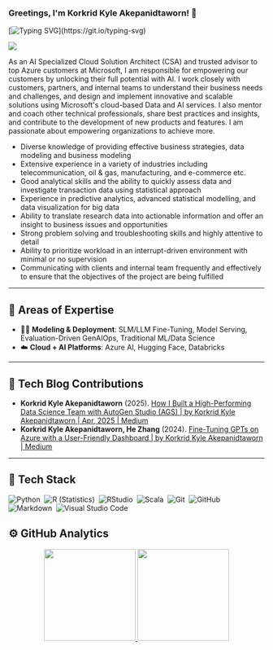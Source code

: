 <!-- Greeting -->
### Greetings, I'm Korkrid Kyle Akepanidtaworn! 👋

<!--
**korkridake/korkridake** is a ✨ _special_ ✨ repository because its `README.md` (this file) appears on your GitHub profile.

Here are some ideas to get you started:

- 🔭 I’m currently working on ...
- 🌱 I’m currently learning ...
- 👯 I’m looking to collaborate on ...
- 🤔 I’m looking for help with ...
- 💬 Ask me about ...
- 📫 How to reach me: ...
- 😄 Pronouns: ...
- ⚡ Fun fact: ...


Credit goes to:
- [WarenGonzaga/WarenGonzaga: Personal README](https://github.com/WarenGonzaga/WarenGonzaga)
- [imakash3011 (Akash Patel)](https://github.com/imakash3011)
- [iahsanujunda (Izzuddin Ahsanujunda)](https://github.com/iahsanujunda)
- [halfrost/README.md at master · halfrost/halfrost](https://github.com/halfrost/halfrost/blob/master/README.md)
-->

<!-- Introduction -->
[![Typing SVG](https://readme-typing-svg.herokuapp.com?font=comfortaa&color=016EEA&size=24&width=500&lines=Specialized+AI+Cloud+Solution+Architect;Open-Source+Developer+Advocate;Data+Scientist;and+Lifelong+Learner!;Nice+to+meet+you...)](https://git.io/typing-svg)

![](https://github.com/halfrost/halfrost/blob/master/icons/header_.png)

As an AI Specialized Cloud Solution Architect (CSA) and trusted advisor to top Azure customers at Microsoft, I am responsible for empowering our customers by unlocking their full potential with AI. I work closely with customers, partners, and internal teams to understand their business needs and challenges, and design and implement innovative and scalable solutions using Microsoft's cloud-based Data and AI services. I also mentor and coach other technical professionals, share best practices and insights, and contribute to the development of new products and features. I am passionate about empowering organizations to achieve more.

- Diverse knowledge of providing effective business strategies, data modeling and business modeling
- Extensive experience in a variety of industries including telecommunication, oil & gas, manufacturing, and e-commerce etc.
- Good analytical skills and the ability to quickly assess data and investigate transaction data using statistical approach
- Experience in predictive analytics, advanced statistical modelling, and data visualization for big data
- Ability to translate research data into actionable information and offer an insight to business issues and opportunities
- Strong problem solving and troubleshooting skills and highly attentive to detail
- Ability to prioritize workload in an interrupt-driven environment with minimal or no supervision
- Communicating with clients and internal team frequently and effectively to ensure that the objectives of the project are being fulfilled

---

## 🧠 Areas of Expertise

- 🧑‍💻 **Modeling & Deployment**: SLM/LLM Fine-Tuning, Model Serving, Evaluation-Driven GenAIOps, Traditional ML/Data Science
- ☁️ **Cloud + AI Platforms**: Azure AI, Hugging Face, Databricks
---

## 📝 Tech Blog Contributions

- **Korkrid Kyle Akepanidtaworn** (2025). [How I Built a High-Performing Data Science Team with AutoGen Studio (AGS) | by Korkrid Kyle Akepanidtaworn | Apr, 2025 | Medium](https://medium.com/@kyleake/how-i-built-a-high-performing-data-science-team-with-autogen-studio-ags-e01d7928a38c)
- **Korkrid Kyle Akepanidtaworn, He Zhang** (2024). [Fine-Tuning GPTs on Azure with a User-Friendly Dashboard | by Korkrid Kyle Akepanidtaworn | Medium](https://medium.com/@kyleake/fine-tuning-gpts-on-azure-with-a-user-friendly-dashboard-2c9dd6ee9246)

---

<!-- Tech Stack -->
## :wrench: Tech Stack

![Python](https://img.shields.io/badge/-Python-05122A?style=flat&logo=python)&nbsp;
![R (Statistics)](https://img.shields.io/badge/-R-05122A?style=flat&logo=R&logoColor=276DC3)&nbsp;
![RStudio](https://img.shields.io/badge/-RStudio-05122A?style=flat&logo=rstudio)&nbsp;
![Scala](https://img.shields.io/badge/-Scala-05122A?style=flat&logo=Scala)&nbsp;
![Git](https://img.shields.io/badge/-Git-05122A?style=flat&logo=git)&nbsp;
![GitHub](https://img.shields.io/badge/-GitHub-05122A?style=flat&logo=github)&nbsp;
![Markdown](https://img.shields.io/badge/-Markdown-05122A?style=flat&logo=markdown)&nbsp;
![Visual Studio Code](https://img.shields.io/badge/-Visual%20Studio%20Code-05122A?style=flat&logo=visual-studio-code&logoColor=007ACC)&nbsp;

<!-- GitHub Analytics -->
## ⚙️ GitHub Analytics
<p align="center">
<a href="https://github.com/korkridake">
  <img height="180em" src="https://github-readme-stats-eight-theta.vercel.app/api?username=korkridake&show_icons=true&theme=algolia&include_all_commits=true&count_private=true"/>
  <img height="180em" src="https://github-readme-stats-eight-theta.vercel.app/api/top-langs/?username=korkridake&layout=compact&langs_count=8&theme=algolia"/>
</a>
</p>
